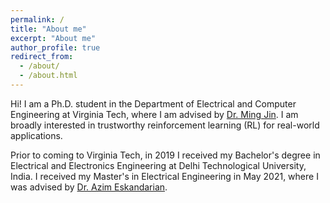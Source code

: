 ```yaml
---
permalink: /
title: "About me"
excerpt: "About me"
author_profile: true
redirect_from: 
  - /about/
  - /about.html
---
```


Hi! I am a Ph.D. student in the Department of Electrical and Computer Engineering at Virginia Tech, where I am advised by [Dr. Ming Jin](http://www.jinming.tech). I am broadly interested in trustworthy reinforcement learning (RL) for real-world applications.

Prior to coming to Virginia Tech, in 2019 I received my Bachelor's degree in Electrical and Electronics Engineering at Delhi Technological University, India. I received my Master's in Electrical Engineering in May 2021, where I was advised by  [Dr. Azim Eskandarian](https://asim.me.vt.edu/).

